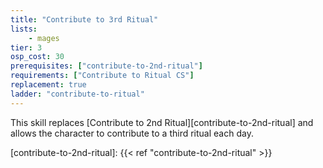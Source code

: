 ```yaml
---
title: "Contribute to 3rd Ritual"
lists:
    - mages
tier: 3
osp_cost: 30
prerequisites: ["contribute-to-2nd-ritual"]
requirements: ["Contribute to Ritual CS"]
replacement: true
ladder: "contribute-to-ritual"
---
```

This skill replaces [Contribute to 2nd Ritual][contribute-to-2nd-ritual] and allows the character to contribute to a third ritual each day.

[contribute-to-2nd-ritual]: {{< ref "contribute-to-2nd-ritual" >}}